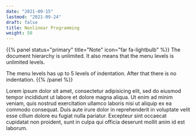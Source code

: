 ```yaml
---
date: "2021-09-15"
lastmod: "2021-09-24"
draft: false
title: Nonlinear Programming
weight: 50
---
```


{{% panel status="primary" title="Note" icon="far fa-lightbulb" %}}
The document hierarchy is unlimited.
It also means that the menu levels is unlimited levels.

The menu levels has up to 5 levels of indentation. After that there is no indentation.
{{% /panel %}}


Lorem ipsum dolor sit amet, consectetur adipisicing elit, sed do eiusmod tempor incididunt ut labore et dolore magna aliqua. Ut enim ad minim veniam, quis nostrud exercitation ullamco laboris nisi ut aliquip ex ea commodo consequat. Duis aute irure dolor in reprehenderit in voluptate velit esse cillum dolore eu fugiat nulla pariatur. Excepteur sint occaecat cupidatat non proident, sunt in culpa qui officia deserunt mollit anim id est laborum.
